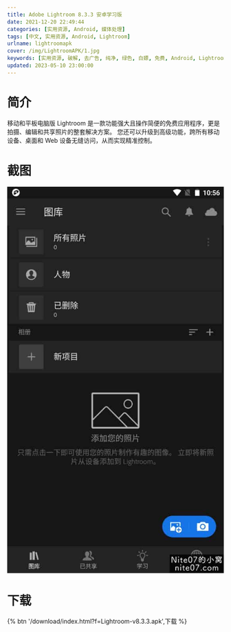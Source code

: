 ```yaml
---
title: Adobe Lightroom 8.3.3 安卓学习版
date: 2021-12-20 22:49:44
categories: [实用资源, Android, 媒体处理]
tags: [中文, 实用资源, Android, Lightroom]
urlname: lightroomapk
cover: /img/LightroomAPK/1.jpg
keywords: [实用资源, 破解, 去广告, 纯净, 绿色, 白嫖, 免费, Android, Lightroom]
updated: 2023-05-10 23:00:00
---
```


# 简介

移动和平板电脑版 Lightroom 是一款功能强大且操作简便的免费应用程序，更是拍摄、编辑和共享照片的整套解决方案。 您还可以升级到高级功能，跨所有移动设备、桌面和 Web 设备无缝访问，从而实现精准控制。

# 截图

![](/img/LightroomAPK/2.jpg)

# 下载

{% btn '/download/index.html?f=Lightroom-v8.3.3.apk',下载 %}
